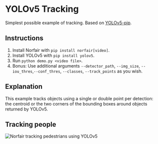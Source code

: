 # YOLOv5 Tracking

Simplest possible example of tracking. Based on [YOLOv5-pip](https://github.com/fcakyon/yolov5-pip).

## Instructions

1. Install Norfair with `pip install norfair[video]`.
2. Install YOLOv5 with `pip install yolov5`.
3. Run `python demo.py <video file>`.
4. Bonus: Use additional arguments `--detector_path`, `--img_size`, `--iou_thres`,`--conf_thres`, `--classes`, `--track_points` as you wish.

## Explanation

This example tracks objects using a single or double point per detection: the centroid or the two corners of the bounding boxes around objects returned by YOLOv5.

## Tracking people

![Norfair tracking pedestrians using YOLOv5](assets/demo.gif)

